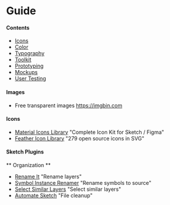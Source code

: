 
# Guide

#### Contents

- [Icons](####icon-and-logo)
- [Color](#color)
- [Typography](#typography)
- [Toolkit](#toolkit)
- [Prototyping](#prototyping)
- [Mockups](#mockup)
- [User Testing](#user-testing)

#### Images
- Free transparent images https://imgbin.com

#### Icons
- [Material Icons Library](https://icons.pixsellz.io) "Complete Icon Kit for Sketch / Figma"
- [Feather Icon Library](https://feathericons.com) "279 open source icons in SVG"

#### Sketch Plugins

** Organization **
- [Rename It](https://rodi01.github.io/RenameIt/) "Rename layers"
- [Symbol Instance Renamer](https://github.com/sonburn/symbol-instance-renamer) "Rename symbols to source"
- [Select Similar Layers](https://github.com/wonderbit/sketch-select-similar-layers) "Select similar layers"
- [Automate Sketch](https://github.com/Ashung/Automate-Sketch) "File cleanup"

